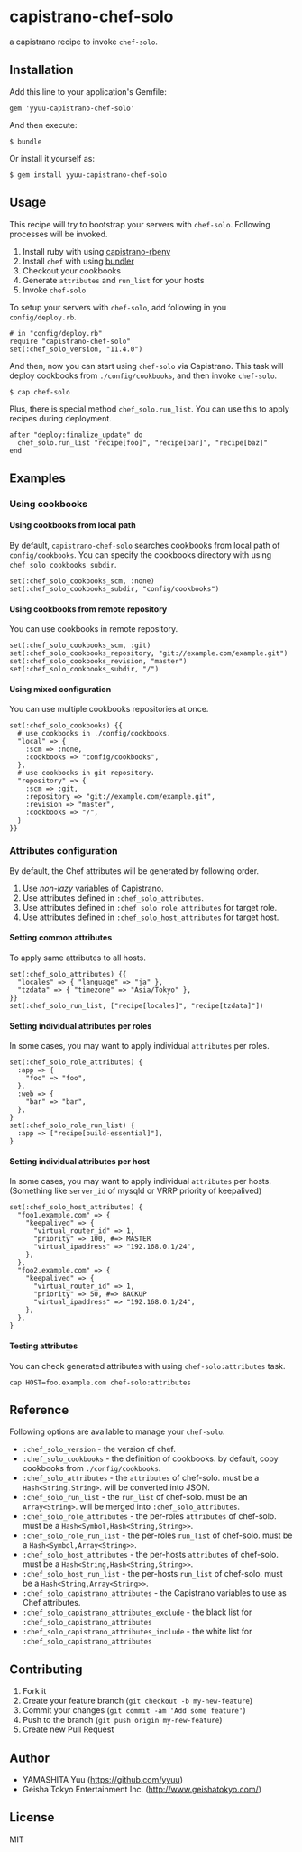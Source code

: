 # capistrano-chef-solo

a capistrano recipe to invoke `chef-solo`.

## Installation

Add this line to your application's Gemfile:

    gem 'yyuu-capistrano-chef-solo'

And then execute:

    $ bundle

Or install it yourself as:

    $ gem install yyuu-capistrano-chef-solo

## Usage

This recipe will try to bootstrap your servers with `chef-solo`. Following processes will be invoked.

1. Install ruby with using [capistrano-rbenv](https://github.com/yyuu/capistrano-rbenv)
2. Install `chef` with using [bundler](http://gembundler.com)
3. Checkout your cookbooks
4. Generate `attributes` and `run_list` for your hosts
5. Invoke `chef-solo`

To setup your servers with `chef-solo`, add following in you `config/deploy.rb`.

    # in "config/deploy.rb"
    require "capistrano-chef-solo"
    set(:chef_solo_version, "11.4.0")

And then, now you can start using `chef-solo` via Capistrano.
This task will deploy cookbooks from `./config/cookbooks`, and then invoke `chef-solo`.

    $ cap chef-solo

Plus, there is special method `chef_solo.run_list`. You can use this to apply recipes during deployment.

    after "deploy:finalize_update" do
      chef_solo.run_list "recipe[foo]", "recipe[bar]", "recipe[baz]"
    end


## Examples

### Using cookbooks

#### Using cookbooks from local path

By default, `capistrano-chef-solo` searches cookbooks from local path of `config/cookbooks`.
You can specify the cookbooks directory with using `chef_solo_cookbooks_subdir`.

    set(:chef_solo_cookbooks_scm, :none)
    set(:chef_solo_cookbooks_subdir, "config/cookbooks")

#### Using cookbooks from remote repository

You can use cookbooks in remote repository.

    set(:chef_solo_cookbooks_scm, :git)
    set(:chef_solo_cookbooks_repository, "git://example.com/example.git")
    set(:chef_solo_cookbooks_revision, "master")
    set(:chef_solo_cookbooks_subdir, "/")

#### Using mixed configuration

You can use multiple cookbooks repositories at once.

    set(:chef_solo_cookbooks) {{
      # use cookbooks in ./config/cookbooks.
      "local" => {
        :scm => :none,
        :cookbooks => "config/cookbooks",
      },
      # use cookbooks in git repository.
      "repository" => {
        :scm => :git,
        :repository => "git://example.com/example.git",
        :revision => "master",
        :cookbooks => "/",
      }
    }}


### Attributes configuration

By default, the Chef attributes will be generated by following order.

1. Use _non-lazy_ variables of Capistrano.
2. Use attributes defined in `:chef_solo_attributes`.
3. Use attributes defined in `:chef_solo_role_attributes` for target role.
4. Use attributes defined in `:chef_solo_host_attributes` for target host.

#### Setting common attributes

To apply same attributes to all hosts.

    set(:chef_solo_attributes) {{
      "locales" => { "language" => "ja" },
      "tzdata" => { "timezone" => "Asia/Tokyo" },
    }}
    set(:chef_solo_run_list, ["recipe[locales]", "recipe[tzdata]"])

#### Setting individual attributes per roles

In some cases, you may want to apply individual `attributes` per roles.

    set(:chef_solo_role_attributes) {
      :app => {
        "foo" => "foo",
      },
      :web => {
        "bar" => "bar",
      },
    }
    set(:chef_solo_role_run_list) {
      :app => ["recipe[build-essential]"],
    }

#### Setting individual attributes per host

In some cases, you may want to apply individual `attributes` per hosts.
(Something like `server_id` of mysqld or VRRP priority of keepalived)

    set(:chef_solo_host_attributes) {
      "foo1.example.com" => {
        "keepalived" => {
          "virtual_router_id" => 1,
          "priority" => 100, #=> MASTER
          "virtual_ipaddress" => "192.168.0.1/24",
        },
      },
      "foo2.example.com" => {
        "keepalived" => {
          "virtual_router_id" => 1,
          "priority" => 50, #=> BACKUP
          "virtual_ipaddress" => "192.168.0.1/24",
        },
      },
    }

#### Testing attributes

You can check generated attributes with using `chef-solo:attributes` task.

    cap HOST=foo.example.com chef-solo:attributes


## Reference

Following options are available to manage your `chef-solo`.

 * `:chef_solo_version` - the version of chef.
 * `:chef_solo_cookbooks` - the definition of cookbooks. by default, copy cookbooks from `./config/cookbooks`.
 * `:chef_solo_attributes` - the `attributes` of chef-solo. must be a `Hash<String,String>`. will be converted into JSON.
 * `:chef_solo_run_list` - the `run_list` of chef-solo. must be an `Array<String>`. will be merged into `:chef_solo_attributes`.
 * `:chef_solo_role_attributes` - the per-roles `attributes` of chef-solo. must be a `Hash<Symbol,Hash<String,String>>`.
 * `:chef_solo_role_run_list` - the per-roles `run_list` of chef-solo. must be a `Hash<Symbol,Array<String>>`.
 * `:chef_solo_host_attributes` - the per-hosts `attributes` of chef-solo. must be a `Hash<String,Hash<String,String>>`.
 * `:chef_solo_host_run_list` - the per-hosts `run_list` of chef-solo. must be a `Hash<String,Array<String>>`.
 * `:chef_solo_capistrano_attributes` - the Capistrano variables to use as Chef attributes.
 * `:chef_solo_capistrano_attributes_exclude` - the black list for `:chef_solo_capistrano_attributes`
 * `:chef_solo_capistrano_attributes_include` - the white list for `:chef_solo_capistrano_attributes`


## Contributing

1. Fork it
2. Create your feature branch (`git checkout -b my-new-feature`)
3. Commit your changes (`git commit -am 'Add some feature'`)
4. Push to the branch (`git push origin my-new-feature`)
5. Create new Pull Request

## Author

- YAMASHITA Yuu (https://github.com/yyuu)
- Geisha Tokyo Entertainment Inc. (http://www.geishatokyo.com/)

## License

MIT
